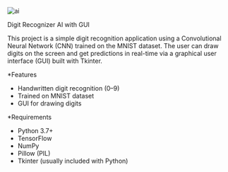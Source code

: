 
![ai](https://github.com/user-attachments/assets/6cc3a0a4-6964-4c74-8bcc-5ecf9be49a1b)


Digit Recognizer AI with GUI 

This project is a simple digit recognition application using a Convolutional Neural Network (CNN) trained on the MNIST dataset. The user can draw digits on the screen 
and get predictions in real-time via a graphical user interface (GUI) built with Tkinter.

*Features

- Handwritten digit recognition (0–9)
- Trained on MNIST dataset
- GUI for drawing digits

*Requirements

- Python 3.7+
- TensorFlow
- NumPy
- Pillow (PIL)
- Tkinter (usually included with Python)
